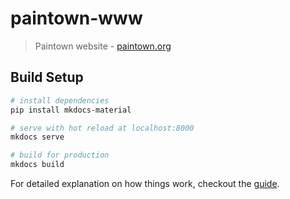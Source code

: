 # paintown-www

> Paintown website - [paintown.org](https://paintown.org)

## Build Setup

``` bash
# install dependencies
pip install mkdocs-material

# serve with hot reload at localhost:8000
mkdocs serve

# build for production
mkdocs build

```

For detailed explanation on how things work, checkout the [guide](https://squidfunk.github.io/mkdocs-material/).